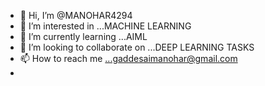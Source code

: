 - 👋 Hi, I’m @MANOHAR4294
- 👀 I’m interested in ...MACHINE LEARNING
- 🌱 I’m currently learning ...AIML
- 💞️ I’m looking to collaborate on ...DEEP LEARNING TASKS
- 📫 How to reach me ...gaddesaimanohar@gmail.com
- 

<!---
MANOHAR4294/MANOHAR4294 is a ✨ special ✨ repository because its `README.md` (this file) appears on your GitHub profile.
You can click the Preview link to take a look at your changes.
--->
